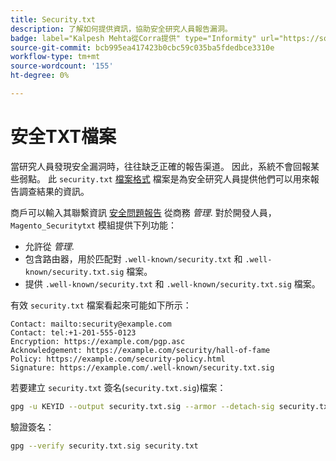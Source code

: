 ```yaml
---
title: Security.txt
description: 了解如何提供資訊，協助安全研究人員報告漏洞。
badge: label="Kalpesh Mehta從Corra提供" type="Informity" url="https://solutionpartners.adobe.com/s/directory/detail/corra" tooltip="Kalpesh Mehta"
source-git-commit: bcb995ea417423b0cbc59c035ba5fdedbce3310e
workflow-type: tm+mt
source-wordcount: '155'
ht-degree: 0%

---
```



# 安全TXT檔案

當研究人員發現安全漏洞時，往往缺乏正確的報告渠道。 因此，系統不會回報某些弱點。 此 `security.txt` [檔案格式](https://datatracker.ietf.org/doc/html/draft-foudil-securitytxt-09) 檔案是為安全研究人員提供他們可以用來報告調查結果的資訊。

商戶可以輸入其聯繫資訊 [安全問題報告](https://docs.magento.com/user-guide/stores/security-issue-reporting.html) 從商務 _管理_. 對於開發人員， `Magento_Securitytxt` 模組提供下列功能：

- 允許從 _管理_.
- 包含路由器，用於匹配對 `.well-known/security.txt` 和 `.well-known/security.txt.sig` 檔案。
- 提供 `.well-known/security.txt` 和 `.well-known/security.txt.sig` 檔案。

有效 `security.txt` 檔案看起來可能如下所示：

```text
Contact: mailto:security@example.com
Contact: tel:+1-201-555-0123
Encryption: https://example.com/pgp.asc
Acknowledgement: https://example.com/security/hall-of-fame
Policy: https://example.com/security-policy.html
Signature: https://example.com/.well-known/security.txt.sig
```

若要建立 `security.txt` 簽名(`security.txt.sig`)檔案：

```bash
gpg -u KEYID --output security.txt.sig --armor --detach-sig security.txt
```

驗證簽名：

```bash
gpg --verify security.txt.sig security.txt
```
